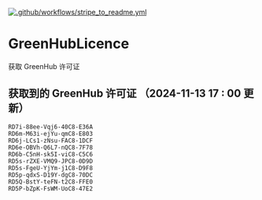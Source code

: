 [![.github/workflows/stripe_to_readme.yml](https://github.com/zjx-kimi/GreenHubLicence/actions/workflows/stripe_to_readme.yml/badge.svg)](https://github.com/zjx-kimi/GreenHubLicence/actions/workflows/stripe_to_readme.yml)
# GreenHubLicence
获取 GreenHub 许可证
## 获取到的 GreenHub 许可证 （2024-11-13 17 : 00 更新）
```
RD7i-88ee-Vqj6-40C8-E36A
RD6m-M63i-ejYu-qmC8-E803
RD6j-LCs1-zNsu-FAC8-1DCF
RD6e-OBVh-Q6L7-nQC8-7F78
RD6b-C5nH-sk5I-viC8-C5C6
RD5s-rZXE-VMQ9-JPC8-0D9D
RD5s-FgeU-YjYm-j1C8-D9F8
RD5p-qdxS-D19Y-dgC8-70DC
RD5Q-BstY-teFN-t2C8-FFE0
RD5P-bZpK-FsWM-UoC8-47E2
```
